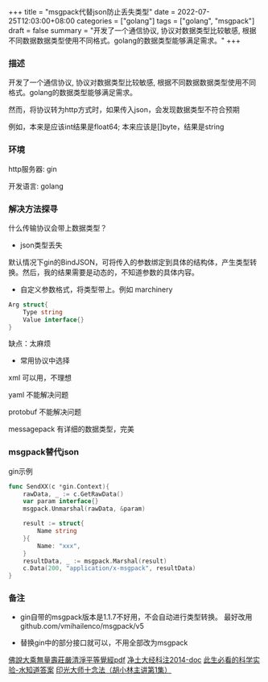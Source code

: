 +++
title = "msgpack代替json防止丢失类型"
date = 2022-07-25T12:03:00+08:00
categories = ["golang"]
tags = ["golang", "msgpack"]
draft = false
summary = "开发了一个通信协议, 协议对数据类型比较敏感, 根据不同数据数据类型使用不同格式。golang的数据类型能够满足需求。"
+++

### 描述

开发了一个通信协议, 协议对数据类型比较敏感, 根据不同数据数据类型使用不同格式。golang的数据类型能够满足需求。

然而，将协议转为http方式时，如果传入json，会发现数据类型不符合预期

例如，本来是应该int结果是float64; 本来应该是[]byte，结果是string

### 环境

http服务器: gin

开发语言: golang

### 解决方法探寻

什么传输协议会带上数据类型？

* json类型丢失

默认情况下gin的BindJSON，可将传入的参数绑定到具体的结构体，产生类型转换。然后，我的结果需要是动态的，不知道参数的具体内容。

* 自定义参数格式，将类型带上。例如 marchinery

```go
Arg struct{
    Type string
    Value interface{}
}
```

缺点：太麻烦

* 常用协议中选择

xml         可以用，不理想

yaml        不能解决问题

protobuf    不能解决问题

messagepack 有详细的数据类型，完美


### msgpack替代json

gin示例

```go
func SendXX(c *gin.Context){
    rawData, _ := c.GetRawData()
    var param interface{}
    msgpack.Unmarshal(rawData, &param)

	result := struct{
		Name string
	}{
		Name: "xxx",
	}
	resultData, _ := msgpack.Marshal(result)
	c.Data(200, "application/x-msgpack", resultData)
}
```

### 备注

* gin自带的msgpack版本是1.1.7不好用，不会自动进行类型转换。 最好改用  github.com/vmihailenco/msgpack/v5

* 替换gin中的部分接口就可以，不用全部改为msgpack


[佛說大乘無量壽莊嚴清淨平等覺經pdf](http://www.sxjy360.top/page-download/)
[净土大经科注2014-doc](http://www.sxjy360.top/page-download/)
[此生必看的科学实验-水知道答案](http://www.sxjy360.top/page-download/)
[印光大师十念法（胡小林主讲第1集）](http://www.sxjy360.top/page-download/)